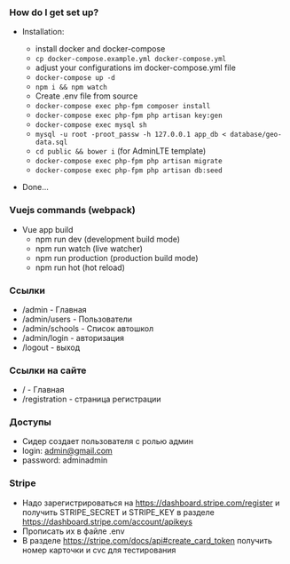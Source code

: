 ### How do I get set up? ###

* Installation:
	* install docker and docker-compose
	* `cp docker-compose.example.yml docker-compose.yml`
	* adjust your configurations im docker-compose.yml file
	* `docker-compose up -d`
	* `npm i && npm watch`
	* Create .env file from source
	* `docker-compose exec php-fpm composer install`
	* `docker-compose exec php-fpm php artisan key:gen`
	* `docker-compose exec mysql sh`
	* `mysql -u root -proot_passw -h 127.0.0.1 app_db < database/geo-data.sql`
	* `cd public && bower i` (for AdminLTE template)
	* `docker-compose exec php-fpm php artisan migrate`
	* `docker-compose exec php-fpm php artisan db:seed`
	
* Done...

### Vuejs commands (webpack) ###

* Vue app build
	* npm run dev        (development build mode)
	* npm run watch      (live watcher)
	* npm run production (production build mode)
	* npm run hot        (hot reload)

### Ссылки ###

* /admin - Главная
* /admin/users - Пользователи
* /admin/schools - Список автошкол
* /admin/login - авторизация
* /logout - выход

### Ссылки на сайте ###
* / - Главная
* /registration - страница регистрации


### Доступы ###

* Сидер создает пользователя с ролью админ
* login: admin@gmail.com
* password: adminadmin

### Stripe ###
* Надо зарегистрироваться на https://dashboard.stripe.com/register
и получить STRIPE_SECRET и STRIPE_KEY в разделе https://dashboard.stripe.com/account/apikeys
* Прописать их в файле .env
* В разделе https://stripe.com/docs/api#create_card_token получить номер карточки и cvc для тестирования
